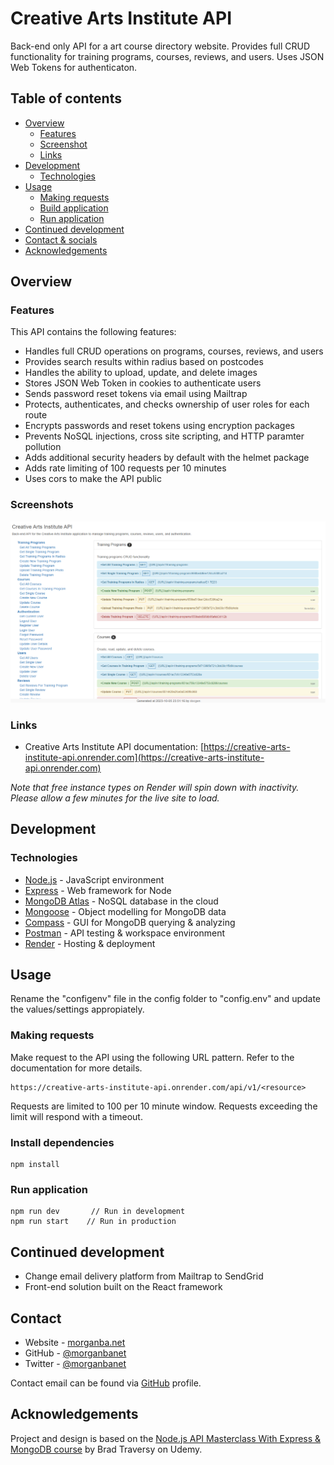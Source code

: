 # Creative Arts Institute API

Back-end only API for a art course directory website. Provides full CRUD functionality for training programs, courses, reviews, and users. Uses JSON Web Tokens for authenticaton.

## Table of contents

- [Overview](#overview)
  - [Features](#features)
  - [Screenshot](#screenshot)
  - [Links](#links)
- [Development](#development)
  - [Technologies](#technologies)
- [Usage](#usage)
  - [Making requests](#making-requests)
  - [Build application](#build-application)
  - [Run application](#run-application)
- [Continued development](#continued-development)
- [Contact & socials](#contact)
- [Acknowledgements](#acknowledgements)

## Overview

### Features

This API contains the following features:

- Handles full CRUD operations on programs, courses, reviews, and users
- Provides search results within radius based on postcodes
- Handles the ability to upload, update, and delete images
- Stores JSON Web Token in cookies to authenticate users
- Sends password reset tokens via email using Mailtrap
- Protects, authenticates, and checks ownership of user roles for each route
- Encrypts passwords and reset tokens using encryption packages
- Prevents NoSQL injections, cross site scripting, and HTTP paramter pollution
- Adds additional security headers by default with the helmet package
- Adds rate limiting of 100 requests per 10 minutes
- Uses cors to make the API public

### Screenshots

![screenshot](./public/screenshot.png)

### Links

- Creative Arts Institute API documentation: [https://creative-arts-institute-api.onrender.com](https://creative-arts-institute-api.onrender.com)

_Note that free instance types on Render will spin down with inactivity. Please allow a few minutes for the live site to load._

## Development

### Technologies

- [Node.js](https://nodejs.org/en) - JavaScript environment
- [Express](http://expressjs.com/) - Web framework for Node
- [MongoDB Atlas](https://www.mongodb.com/atlas) - NoSQL database in the cloud
- [Mongoose](https://mongoosejs.com/) - Object modelling for MongoDB data
- [Compass](https://www.mongodb.com/products/tools/compass) - GUI for MongoDB querying & analyzing
- [Postman](https://www.postman.com/) - API testing & workspace environment
- [Render](https://render.com/) - Hosting & deployment

## Usage

Rename the "configenv" file in the config folder to "config.env" and update the values/settings appropiately.

### Making requests

Make request to the API using the following URL pattern. Refer to the documentation for more details.

```
https://creative-arts-institute-api.onrender.com/api/v1/<resource>
```

Requests are limited to 100 per 10 minute window. Requests exceeding the limit will respond with a timeout.

### Install dependencies

```
npm install
```

### Run application

```
npm run dev       // Run in development
npm run start    // Run in production
```

## Continued development

- Change email delivery platform from Mailtrap to SendGrid
- Front-end solution built on the React framework

## Contact

- Website - [morganba.net](morganba.net)
- GitHub - [@morganbanet](https://github.com/morganbanet)
- Twitter - [@morganbanet](https://twitter.com/morganbanet)

Contact email can be found via [GitHub](https://gist.github.com/morganbanet) profile.

## Acknowledgements

Project and design is based on the [Node.js API Masterclass With Express & MongoDB course](https://www.udemy.com/course/nodejs-api-masterclass/) by Brad Traversy on Udemy.

